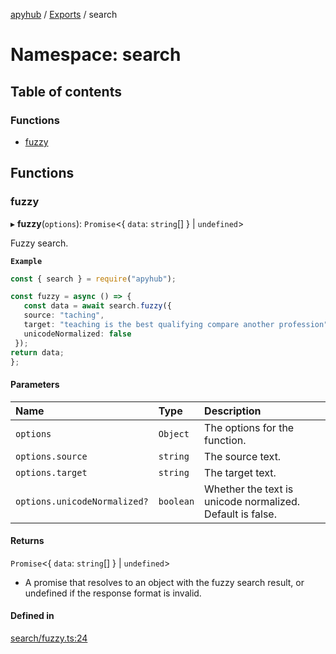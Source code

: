 [apyhub](../README.md) / [Exports](../modules.md) / search

# Namespace: search

## Table of contents

### Functions

- [fuzzy](search.md#fuzzy)

## Functions

### fuzzy

▸ **fuzzy**(`options`): `Promise`<{ `data`: `string`[]  } \| `undefined`\>

Fuzzy search.

**`Example`**

```ts
const { search } = require("apyhub");

const fuzzy = async () => {
   const data = await search.fuzzy({
   source: "taching",
   target: "teaching is the best qualifying compare another profession",
   unicodeNormalized: false
 });
return data;
};
```

#### Parameters

| Name | Type | Description |
| :------ | :------ | :------ |
| `options` | `Object` | The options for the function. |
| `options.source` | `string` | The source text. |
| `options.target` | `string` | The target text. |
| `options.unicodeNormalized?` | `boolean` | Whether the text is unicode normalized. Default is false. |

#### Returns

`Promise`<{ `data`: `string`[]  } \| `undefined`\>

- A promise that resolves to an object with the fuzzy search result, or undefined if the response format is invalid.

#### Defined in

[search/fuzzy.ts:24](https://github.com/apyhub/apyhub.js/blob/84a06ba/src/search/fuzzy.ts#L24)

